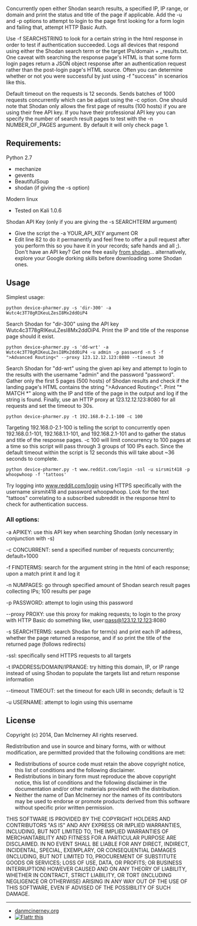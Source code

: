 Concurrently open either Shodan search results, a specified IP, IP range, or domain and print the status and title of the page if applicable. Add the -u and -p options to attempt to login to the page first looking for a form login and failing that, attempt HTTP Basic Auth. 

Use -f SEARCHSTRING to look for a certain string in the html response in order to test if authentication succeeded. Logs all devices that respond using either the Shodan search term or the target IPs/domain + _results.txt. One caveat with searching the response page's HTML is that some form login pages return a JSON object response after an authentication request rather than the post-login page's HTML source. Often you can determine whether or not you were successful by just using -f "success" in scenarios like this.

Default timeout on the requests is 12 seconds. Sends batches of 1000 requests concurrently which can be adjust using the -c option. One should note that Shodan only allows the first page of results (100 hosts) if you are using their free API key. If you have their professional API key you can specify the number of search result pages to test with the -n NUMBER_OF_PAGES argument. By default it will only check page 1.


Requirements:
-----
Python 2.7
* mechanize
* gevents
* BeautifulSoup
* shodan (if giving the -s option)

Modern linux
* Tested on Kali 1.0.6

Shodan API Key (only if you are giving the -s SEARCHTERM argument)
* Give the script the -a YOUR_API_KEY argument OR
* Edit line 82 to do it permanently and feel free to offer a pull request after you perform this so you have it in your records; safe hands and all ;). Don't have an API key? Get one free easily [from shodan](http://www.shodanhq.com/account/register)... alternatively, explore your Google dorking skills before downloading some Shodan ones.


Usage
-----

Simplest usage:
``` shell
python device-pharmer.py -s 'dir-300' -a Wutc4c3T78gRIKeuLZesI8Mx2ddOiP4
```
Search Shodan for "dir-300" using the API key Wutc4c3T78gRIKeuLZesI8Mx2ddOiP4. Print the IP and title of the response page should it exist.

``` shell
python device-pharmer.py -s 'dd-wrt' -a Wutc4c3T78gRIKeuLZesI8Mx2ddOiP4 -u admin -p password -n 5 -f ">Advanced Routing<" --proxy 123.12.12.123:8080 --timeout 30
```
Search Shodan for "dd-wrt" using the given api key and attempt to login to the results with the username "admin" and the password "password". Gather only the first 5 pages (500 hosts) of Shodan results and check if the landing page's HTML contains the string ">Advanced Routing<". Print "* MATCH *" along with the IP and title of the page in the output and log if the string is found. Finally, use an HTTP proxy at 123.12.12.123:8080 for all requests and set the timeout to 30s.


``` shell
python device-pharmer.py -t 192.168.0-2.1-100 -c 100
```
Targeting 192.168.0-2.1-100 is telling the script to concurrently open 192.168.0.1-101, 192.168.1.1-101, and 192.168.2.1-101 and to gather the status and title of the response pages. -c 100 will limit concurrency to 100 pages at a time so this script will pass through 3 groups of 100 IPs each. Since the default timeout within the script is 12 seconds this will take about ~36 seconds to complete.


``` shell
python device-pharmer.py -t www.reddit.com/login -ssl -u sirsmit418 -p whoopwhoop -f 'tattoos'
```
Try logging into www.reddit.com/login using HTTPS specifically with the username sirsmit418 and password whoopwhoop. Look for the text "tattoos" correlating to a subscribed subreddit in the response html to check for authentication success.


### All options:

-a APIKEY: use this API key when searching Shodan (only necessary in conjunction with -s)

-c CONCURRENT: send a specified number of requests concurrently; default=1000

-f FINDTERMS: search for the argument string in the html of each response; upon a match print it and log it

-n NUMPAGES: go through specified amount of Shodan search result pages collecting IPs; 100 results per page

-p PASSWORD: attempt to login using this password

--proxy PROXY: use this proxy for making requests; to login to the proxy with HTTP Basic do something like, user:pass@123.12.12.123:8080

-s SEARCHTERMS: search Shodan for term(s) and print each IP address, whether the page returned a response, and if so print the title of the returned page (follows redirects)

-ssl: specifically send HTTPS requests to all targets 

-t IPADDRESS/DOMAIN/IPRANGE: try hitting this domain, IP, or IP range instead of using Shodan to populate the targets list and return response information

--timeout TIMEOUT: set the timeout for each URI in seconds; default is 12

-u USERNAME: attempt to login using this username


License
-------

Copyright (c) 2014, Dan McInerney
All rights reserved.

Redistribution and use in source and binary forms, with or without
modification, are permitted provided that the following conditions are met:
* Redistributions of source code must retain the above copyright notice, this list of conditions and the following disclaimer.
* Redistributions in binary form must reproduce the above copyright notice, this list of conditions and the following disclaimer in the documentation and/or other materials provided with the distribution.
* Neither the name of Dan McInerney nor the names of its contributors may be used to endorse or promote products derived from this software without specific prior written permission.

THIS SOFTWARE IS PROVIDED BY THE COPYRIGHT HOLDERS AND CONTRIBUTORS "AS IS" AND
ANY EXPRESS OR IMPLIED WARRANTIES, INCLUDING, BUT NOT LIMITED TO, THE IMPLIED
WARRANTIES OF MERCHANTABILITY AND FITNESS FOR A PARTICULAR PURPOSE ARE
DISCLAIMED. IN NO EVENT SHALL <COPYRIGHT HOLDER> BE LIABLE FOR ANY
DIRECT, INDIRECT, INCIDENTAL, SPECIAL, EXEMPLARY, OR CONSEQUENTIAL DAMAGES
(INCLUDING, BUT NOT LIMITED TO, PROCUREMENT OF SUBSTITUTE GOODS OR SERVICES;
LOSS OF USE, DATA, OR PROFITS; OR BUSINESS INTERRUPTION) HOWEVER CAUSED AND
ON ANY THEORY OF LIABILITY, WHETHER IN CONTRACT, STRICT LIABILITY, OR TORT
(INCLUDING NEGLIGENCE OR OTHERWISE) ARISING IN ANY WAY OUT OF THE USE OF THIS
SOFTWARE, EVEN IF ADVISED OF THE POSSIBILITY OF SUCH DAMAGE.


***
* [danmcinerney.org](danmcinerney.org)
* [![Flattr this](http://api.flattr.com/button/flattr-badge-large.png)](https://flattr.com/submit/auto?user_id=DanMcInerney&url=https://github.com/DanMcInerney/device-pharmer&title=device-pharmer&language=&tags=github&category=software) 
